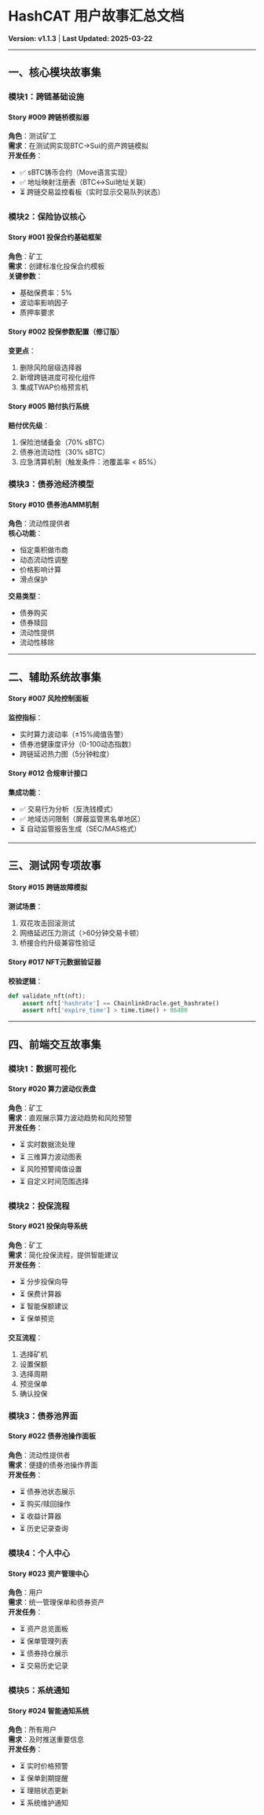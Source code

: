 # HashCAT 用户故事汇总文档  
**Version: v1.1.3** | **Last Updated: 2025-03-22**  

---

## 一、核心模块故事集

### 模块1：跨链基础设施
#### Story #009 跨链桥模拟器
**角色**：测试矿工  
**需求**：在测试网实现BTC→Sui的资产跨链模拟  
**开发任务**：
- ✅ sBTC铸币合约（Move语言实现）
- ✅ 地址映射注册表（BTC↔Sui地址关联）
- ⏳ 跨链交易监控看板（实时显示交易队列状态）

### 模块2：保险协议核心
#### Story #001 投保合约基础框架
**角色**：矿工  
**需求**：创建标准化投保合约模板  
**关键参数**：  
- 基础保费率：5%
- 波动率影响因子
- 质押率要求

#### Story #002 投保参数配置（修订版）
**变更点**：
1. 删除风险层级选择器
2. 新增跨链进度可视化组件
3. 集成TWAP价格预言机

#### Story #005 赔付执行系统
**赔付优先级**：
1. 保险池储备金（70% sBTC）
2. 债券池流动性（30% sBTC）
3. 应急清算机制（触发条件：池覆盖率 < 85%）

### 模块3：债券池经济模型
#### Story #010 债券池AMM机制
**角色**：流动性提供者  
**核心功能**：
- 恒定乘积做市商
- 动态流动性调整
- 价格影响计算
- 滑点保护

**交易类型**：
- 债券购买
- 债券赎回
- 流动性提供
- 流动性移除

---

## 二、辅助系统故事集
#### Story #007 风险控制面板
**监控指标**：
- 实时算力波动率（±15%阈值告警）
- 债券池健康度评分（0-100动态指数）
- 跨链延迟热力图（5分钟粒度）

#### Story #012 合规审计接口
**集成功能**：
- ✅ 交易行为分析（反洗钱模式）
- ✅ 地域访问限制（屏蔽监管黑名单地区）
- ⏳ 自动监管报告生成（SEC/MAS格式）

---

## 三、测试网专项故事
#### Story #015 跨链故障模拟
**测试场景**：
1. 双花攻击回滚测试
2. 网络延迟压力测试（>60分钟交易卡顿）
3. 桥接合约升级兼容性验证

#### Story #017 NFT元数据验证器
**校验逻辑**：
```python
def validate_nft(nft):
    assert nft['hashrate'] == ChainlinkOracle.get_hashrate()
    assert nft['expire_time'] > time.time() + 86400
```

---

## 四、前端交互故事集
### 模块1：数据可视化
#### Story #020 算力波动仪表盘
**角色**：矿工  
**需求**：直观展示算力波动趋势和风险预警  
**开发任务**：
- ⏳ 实时数据流处理
- ⏳ 三维算力波动图表
- ⏳ 风险预警阈值设置
- ⏳ 自定义时间范围选择

### 模块2：投保流程
#### Story #021 投保向导系统
**角色**：矿工  
**需求**：简化投保流程，提供智能建议  
**开发任务**：
- ⏳ 分步投保向导
- ⏳ 保费计算器
- ⏳ 智能保额建议
- ⏳ 保单预览

**交互流程**：
1. 选择矿机
2. 设置保额
3. 选择周期
4. 预览保单
5. 确认投保

### 模块3：债券池界面
#### Story #022 债券池操作面板
**角色**：流动性提供者  
**需求**：便捷的债券池操作界面  
**开发任务**：
- ⏳ 债券池状态展示
- ⏳ 购买/赎回操作
- ⏳ 收益计算器
- ⏳ 历史记录查询

### 模块4：个人中心
#### Story #023 资产管理中心
**角色**：用户  
**需求**：统一管理保单和债券资产  
**开发任务**：
- ⏳ 资产总览面板
- ⏳ 保单管理列表
- ⏳ 债券持仓展示
- ⏳ 交易历史记录

### 模块5：系统通知
#### Story #024 智能通知系统
**角色**：所有用户  
**需求**：及时推送重要信息  
**开发任务**：
- ⏳ 实时价格预警
- ⏳ 保单到期提醒
- ⏳ 理赔状态更新
- ⏳ 系统维护通知




